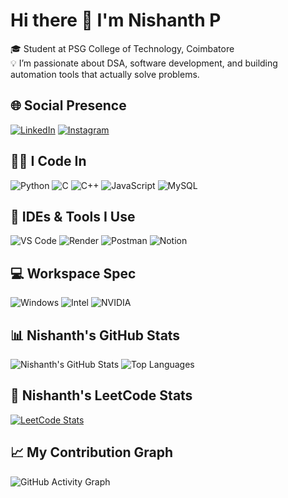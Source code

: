 # Hi there 👋 I'm Nishanth P

🎓 Student at PSG College of Technology, Coimbatore  
💡 I’m passionate about DSA, software development, and building automation tools that actually solve problems.

## 🌐 Social Presence
[![LinkedIn](https://img.shields.io/badge/-LinkedIn-0077B5?style=flat&logo=linkedin&logoColor=white)](https://www.linkedin.com/in/nishanth-palanisamy-294024277/)
[![Instagram](https://img.shields.io/badge/-Instagram-E4405F?style=flat&logo=instagram&logoColor=white)](https://www.instagram.com/nishxnnth/)

## 👨‍💻 I Code In
![Python](https://img.shields.io/badge/Python-3776AB?style=flat&logo=python&logoColor=white)
![C](https://img.shields.io/badge/C-00599C?style=flat&logo=c&logoColor=white)
![C++](https://img.shields.io/badge/C++-00599C?style=flat&logo=c%2B%2B&logoColor=white)
![JavaScript](https://img.shields.io/badge/JavaScript-F7DF1E?style=flat&logo=javascript&logoColor=black)
![MySQL](https://img.shields.io/badge/MySQL-4479A1?style=flat&logo=mysql&logoColor=white)

## 🧰 IDEs & Tools I Use
![VS Code](https://img.shields.io/badge/VSCode-007ACC?style=flat&logo=visual-studio-code&logoColor=white)
![Render](https://img.shields.io/badge/Render-46E3B7?style=flat&logo=render&logoColor=black)
![Postman](https://img.shields.io/badge/Postman-FF6C37?style=flat&logo=postman&logoColor=white)
![Notion](https://img.shields.io/badge/Notion-000000?style=flat&logo=notion&logoColor=white)

## 💻 Workspace Spec
![Windows](https://img.shields.io/badge/Windows-11-0078D6?style=flat&logo=windows&logoColor=white)
![Intel](https://img.shields.io/badge/Intel-Core_i5_12450H-blue?style=flat&logo=intel&logoColor=white)
![NVIDIA](https://img.shields.io/badge/NVIDIA-RTX_3050-76B900?style=flat&logo=nvidia&logoColor=white)

## 📊 Nishanth's GitHub Stats
![Nishanth's GitHub Stats](https://github-readme-stats.vercel.app/api?username=nishanthprogrammer&show_icons=true&theme=radical)
![Top Languages](https://github-readme-stats.vercel.app/api/top-langs/?username=nishanthprogrammer&layout=compact&theme=radical)

## 🧠 Nishanth's LeetCode Stats
[![LeetCode Stats](https://leetcard.jacoblin.cool/nishanthprogrammer?theme=unicorn)](https://leetcode.com/u/nishanthprogrammer/)

## 📈 My Contribution Graph
![GitHub Activity Graph](https://github-readme-activity-graph.vercel.app/graph?username=nishanthprogrammer&theme=react-dark)
